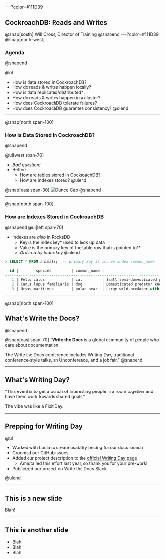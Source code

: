 ---?color=#111D39
## CockroachDB: Reads and Writes
@snap[south]
Will Cross, Director of Training
@snapend
---?color=#111D39
@snap[north-west]
### Agenda
@snapend

@ol
- How is data stored in CockroachDB?
- How do reads & writes happen locally?
- How is data replicated/distributed?
- How do reads & writes happen in a cluster?
- How does CockroachDB tolerate failures?
- How does CockroachDB guarantee consistency?
@olend
---
@snap[north span-100]
### How is Data Stored in CockroachDB?
@snapend

@ul[west span-70]
- *Bad question!*
- Better:
  - How are tables stored in CockroachDB?
  - How are indexes stored?
@ulend

@snap[east span-30]
![Dunce Cap](https://static.tvtropes.org/pmwiki/pub/images/dunce_hat.jpg)
@snapend

---
@snap[north span-100]
### How are Indexes Stored in CockroachDB
@snapend
@ul[left span-70]
- Indexes are _also_ in RocksDB
  - Key is the index key\* used to look up data
  - Value is the primary key of the table row that is pointed to\*\*
  - *Ordered by index key*
@ulend

```SQL
> SELECT * FROM animals;  -- primary key is id, we index common_name
                                   
  id |        species         | common_name |                                description
+----+------------------------+-------------+---------------------------------------------------------------------------+
   1 | Felis catus            | cat         | Small semi-domesticated predator known for its soft fur and sharp claws
   2 | Canis lupus familiaris | dog         | Domesticated predator known for its loyalty and intelligence
   3 | Ursus maritimus        | polar bear  | Large wild predator with white fur that lives mostly in the Arctic Circle
```
---


@snap[north span-100]
## What's Write the Docs?
@snapend

@snap[east span-70]
“**Write the Docs** is a global community of people who care about documentation.

The Write the Docs conference includes Writing Day, traditional conference-style talks, an Unconference, and a job fair.”
@snapend

---

## What's Writing Day?

“This event is to get a bunch of interesting people in a room together and have them work towards shared goals.”

The vibe was like a Fixit Day.

---

## Prepping for Writing Day

@ul

- Worked with Lucia to create usability testing for our docs search
- Groomed our GitHub issues
- Added our project description to the [official Writing Day page](https://www.writethedocs.org/conf/portland/2019/writing-day/#write-cockroachdb-docs)
    - Amruta led this effort last year, so thank you for your pre-work!
- Publicized our project on Write the Docs Slack

@ulend

---

## This is a new slide

Blah!

---

## This is another slide

- Blah
- Blah
- Blah
